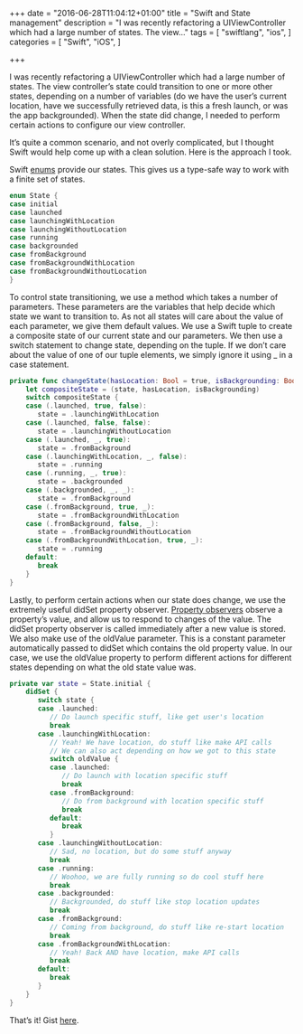 +++
date = "2016-06-28T11:04:12+01:00"
title = "Swift and State management"
description = "I was recently refactoring a UIViewController which had a large number of states. The view..."
tags = [
    "swiftlang",
    "ios",
]
categories = [
    "Swift",
    "iOS",
]

+++

I was recently refactoring a UIViewController which had a large number of states. The view controller’s state could transition to one or more other states, depending on a number of variables (do we have the user’s current location, have we successfully retrieved data, is this a fresh launch, or was the app backgrounded). When the state did change, I needed to perform certain actions to configure our view controller.


It’s quite a common scenario, and not overly complicated, but I thought Swift would help come up with a clean solution. Here is the approach I took.

Swift [enums](https://developer.apple.com/library/content/documentation/Swift/Conceptual/Swift_Programming_Language/Enumerations.html) provide our states. This gives us a type-safe way to work with a finite set of states.

```swift
enum State {
case initial
case launched
case launchingWithLocation
case launchingWithoutLocation
case running
case backgrounded
case fromBackground
case fromBackgroundWithLocation
case fromBackgroundWithoutLocation
}
```

To control state transitioning, we use a method which takes a number of parameters. These parameters are the variables that help decide which state we want to transition to. As not all states will care about the value of each parameter, we give them default values. We use a Swift tuple to create a composite state of our current state and our parameters. We then use a switch statement to change state, depending on the tuple. If we don’t care about the value of one of our tuple elements, we simply ignore it using _ in a case statement.

```swift
private func changeState(hasLocation: Bool = true, isBackgrounding: Bool = false) {
    let compositeState = (state, hasLocation, isBackgrounding)
    switch compositeState {
    case (.launched, true, false):
       state = .launchingWithLocation
    case (.launched, false, false):
       state = .launchingWithoutLocation
    case (.launched, _, true):
       state = .fromBackground
    case (.launchingWithLocation, _, false):
       state = .running
    case (.running, _, true):
       state = .backgrounded
    case (.backgrounded, _, _):
       state = .fromBackground
    case (.fromBackground, true, _):
       state = .fromBackgroundWithLocation
    case (.fromBackground, false, _):
       state = .fromBackgroundWithoutLocation
    case (.fromBackgroundWithLocation, true, _):
       state = .running
    default:
       break
    }
}
```

Lastly, to perform certain actions when our state does change, we use the extremely useful didSet property observer. [Property observers](https://developer.apple.com/library/content/documentation/Swift/Conceptual/Swift_Programming_Language/Properties.html#//apple_ref/doc/uid/TP40014097-CH14-ID262) observe a property’s value, and allow us to respond to changes of the value. The didSet property observer is called immediately after a new value is stored. We also make use of the oldValue parameter. This is a constant parameter automatically passed to didSet which contains the old property value. In our case, we use the oldValue property to perform different actions for different states depending on what the old state value was.

```swift
private var state = State.initial {
    didSet {
       switch state {
       case .launched:
          // Do launch specific stuff, like get user's location
          break
       case .launchingWithLocation:
          // Yeah! We have location, do stuff like make API calls
          // We can also act depending on how we got to this state
          switch oldValue {
          case .launched:
             // Do launch with location specific stuff
             break
          case .fromBackground:
             // Do from background with location specific stuff
             break
          default:
             break
          }
       case .launchingWithoutLocation:
          // Sad, no location, but do some stuff anyway  
          break
       case .running:
          // Woohoo, we are fully running so do cool stuff here
          break
       case .backgrounded:
          // Backgrounded, do stuff like stop location updates
          break
       case .fromBackground:
          // Coming from background, do stuff like re-start location
          break
       case .fromBackgroundWithLocation:
          // Yeah! Back AND have location, make API calls
          break
       default:
          break
       }
    }
}
```

That’s it! Gist [here](https://gist.github.com/superpeteblaze/4114e34bdff308f49b0fa6ffddb65095).
